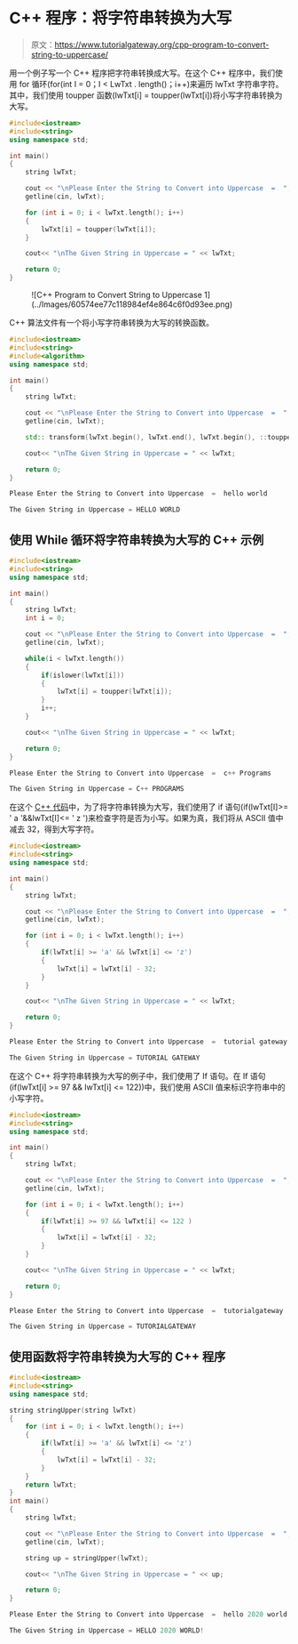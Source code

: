 # C++ 程序：将字符串转换为大写

> 原文：<https://www.tutorialgateway.org/cpp-program-to-convert-string-to-uppercase/>

用一个例子写一个 C++ 程序把字符串转换成大写。在这个 C++ 程序中，我们使用 for 循环(for(int I = 0；I < LwTxt . length()；i++)来遍历 lwTxt 字符串字符。其中，我们使用 toupper 函数(lwTxt[i] = toupper(lwTxt[i])将小写字符串转换为大写。

```cpp
#include<iostream>
#include<string>
using namespace std;

int main()
{
	string lwTxt;

	cout << "\nPlease Enter the String to Convert into Uppercase  =  ";
	getline(cin, lwTxt);

	for (int i = 0; i < lwTxt.length(); i++)
  	{
  		lwTxt[i] = toupper(lwTxt[i]);
  	}

	cout<< "\nThe Given String in Uppercase = " << lwTxt;

 	return 0;
}
```

<figure class="wp-block-image size-large">![C++ Program to Convert String to Uppercase 1](../Images/60574ee77c118984ef4e864c6f0d93ee.png)</figure>

C++ 算法文件有一个将小写字符串转换为大写的转换函数。

```cpp
#include<iostream>
#include<string>
#include<algorithm>
using namespace std;

int main()
{
	string lwTxt;

	cout << "\nPlease Enter the String to Convert into Uppercase  =  ";
	getline(cin, lwTxt);

	std:: transform(lwTxt.begin(), lwTxt.end(), lwTxt.begin(), ::toupper);

	cout<< "\nThe Given String in Uppercase = " << lwTxt;

 	return 0;
}
```

```cpp
Please Enter the String to Convert into Uppercase  =  hello world

The Given String in Uppercase = HELLO WORLD
```

## 使用 While 循环将字符串转换为大写的 C++ 示例

```cpp
#include<iostream>
#include<string>
using namespace std;

int main()
{
	string lwTxt;
	int i = 0; 

	cout << "\nPlease Enter the String to Convert into Uppercase  =  ";
	getline(cin, lwTxt);

	while(i < lwTxt.length())
  	{
  		if(islower(lwTxt[i]))
  		{
  			lwTxt[i] = toupper(lwTxt[i]);
		}
		i++;
  	}

	cout<< "\nThe Given String in Uppercase = " << lwTxt;

 	return 0;
}
```

```cpp
Please Enter the String to Convert into Uppercase  =  c++ Programs

The Given String in Uppercase = C++ PROGRAMS
```

在这个 [C++ 代码](https://www.tutorialgateway.org/cpp-programs/)中，为了将字符串转换为大写，我们使用了 if 语句(if(lwTxt[I]>= ' a '&&lwTxt[I]<= ' z ')来检查字符是否为小写。如果为真，我们将从 ASCII 值中减去 32，得到大写字符。

```cpp
#include<iostream>
#include<string>
using namespace std;

int main()
{
	string lwTxt;

	cout << "\nPlease Enter the String to Convert into Uppercase  =  ";
	getline(cin, lwTxt);

	for (int i = 0; i < lwTxt.length(); i++)
  	{
  		if(lwTxt[i] >= 'a' && lwTxt[i] <= 'z')
  		{
  			lwTxt[i] = lwTxt[i] - 32;
		}
  	}

	cout<< "\nThe Given String in Uppercase = " << lwTxt;

 	return 0;
}
```

```cpp
Please Enter the String to Convert into Uppercase  =  tutorial gateway

The Given String in Uppercase = TUTORIAL GATEWAY
```

在这个 C++ 将字符串转换为大写的例子中，我们使用了 If 语句。在 If 语句(if(lwTxt[i] >= 97 && lwTxt[i] <= 122))中，我们使用 ASCII 值来标识字符串中的小写字符。

```cpp
#include<iostream>
#include<string>
using namespace std;

int main()
{
	string lwTxt;

	cout << "\nPlease Enter the String to Convert into Uppercase  =  ";
	getline(cin, lwTxt);

	for (int i = 0; i < lwTxt.length(); i++)
  	{
  		if(lwTxt[i] >= 97 && lwTxt[i] <= 122 )
  		{
  			lwTxt[i] = lwTxt[i] - 32;
		}
  	}

	cout<< "\nThe Given String in Uppercase = " << lwTxt;

 	return 0;
}
```

```cpp
Please Enter the String to Convert into Uppercase  =  tutorialgateway

The Given String in Uppercase = TUTORIALGATEWAY
```

## 使用函数将字符串转换为大写的 C++ 程序

```cpp
#include<iostream>
#include<string>
using namespace std;

string stringUpper(string lwTxt)
{
	for (int i = 0; i < lwTxt.length(); i++)
  	{
  		if(lwTxt[i] >= 'a' && lwTxt[i] <= 'z')
  		{
  			lwTxt[i] = lwTxt[i] - 32;
		}
  	}
  	return lwTxt;
}
int main()
{
	string lwTxt;

	cout << "\nPlease Enter the String to Convert into Uppercase  =  ";
	getline(cin, lwTxt);

	string up = stringUpper(lwTxt);

	cout<< "\nThe Given String in Uppercase = " << up;

 	return 0;
}
```

```cpp
Please Enter the String to Convert into Uppercase  =  hello 2020 world!

The Given String in Uppercase = HELLO 2020 WORLD!
```